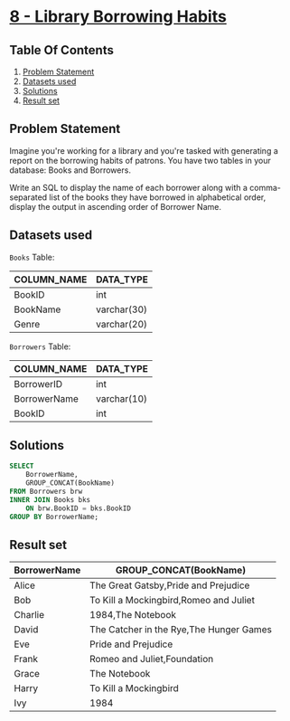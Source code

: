 # [8 - Library Borrowing Habits](https://www.namastesql.com/coding-problem/8-library-borrowing-habits)

## Table Of Contents
1. [Problem Statement](#problem-statement)
2. [Datasets used](#datasets-used)
3. [Solutions](#solutions)
4. [Result set](#result-set)

## Problem Statement

Imagine you're working for a library and you're tasked with generating a report on the borrowing habits of patrons. You have two tables in your database: Books and Borrowers.

Write an SQL to display the name of each borrower along with a comma-separated list of the books they have borrowed in alphabetical order, display the output in ascending order of Borrower Name.

## Datasets used

```Books``` Table:

| COLUMN_NAME | DATA_TYPE   |
| ----------- | ----------- |
| BookID      | int         |
| BookName    | varchar(30) |
| Genre       | varchar(20) |

```Borrowers``` Table:

| COLUMN_NAME  | DATA_TYPE   |
| ------------ | ----------- | 
| BorrowerID   | int         |
| BorrowerName | varchar(10) |
| BookID       | int         |


## Solutions

```sql
SELECT
	BorrowerName,
    GROUP_CONCAT(BookName)
FROM Borrowers brw
INNER JOIN Books bks
	ON brw.BookID = bks.BookID
GROUP BY BorrowerName;
```

## Result set

| BorrowerName | GROUP_CONCAT(BookName)                  |
| ------------ | --------------------------------------- |
| Alice        | The Great Gatsby,Pride and Prejudice    |
| Bob          | To Kill a Mockingbird,Romeo and Juliet  |
| Charlie      | 1984,The Notebook                       |
| David        | The Catcher in the Rye,The Hunger Games |
| Eve          | Pride and Prejudice                     |
| Frank        | Romeo and Juliet,Foundation             |
| Grace        | The Notebook                            |
| Harry        | To Kill a Mockingbird                   |
| Ivy          | 1984                                    |